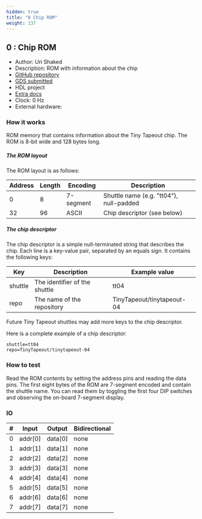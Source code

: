 ```yaml
---
hidden: true
title: "0 Chip ROM"
weight: 137
---
```


## 0 : Chip ROM

* Author: Uri Shaked
* Description: ROM with information about the chip
* [GitHub repository](https://github.com/TinyTapeout/tt-chip-rom)
* [GDS submitted](https://github.com/TinyTapeout/tt-chip-rom/actions/runs/5777250605)
* HDL project
* [Extra docs]()
* Clock: 0 Hz
* External hardware: 



### How it works

ROM memory that contains information about the Tiny Tapeout chip. The ROM is 8-bit wide and 128 bytes long.

##### The ROM layout

The ROM layout is as follows:

| Address | Length | Encoding  | Description                              |
| ------- | ------ | --------- | ---------------------------------------- |
| 0       | 8      | 7-segment | Shuttle name (e.g. "tt04"), null-padded  |
| 32      | 96     | ASCII     | Chip descriptor (see below)              |

##### The chip descriptor

The chip descriptor is a simple null-terminated string that describes the chip.
Each line is a key-value pair, separated by an equals sign. It contains the following keys:

| Key     | Description                   | Example value              |
| ------- | ----------------------------- | -------------------------- |
| shuttle | The identifier of the shuttle | tt04                       |
| repo    | The name of the repository    | TinyTapeout/tinytapeout-04 |

Future Tiny Tapeout shuttles may add more keys to the chip descriptor.

Here is a complete example of a chip descriptor:

```
shuttle=tt04
repo=TinyTapeout/tinytapeout-04
```


### How to test

Read the ROM contents by setting the address pins and reading the data pins.
The first eight bytes of the ROM are 7-segment encoded and contain the shuttle name.
You can read them by toggling the first four DIP switches and observing the on-board 7-segment display.


### IO

| # | Input        | Output       | Bidirectional      |
|---|--------------|--------------| -------------------|
| 0 | addr[0]  | data[0] | none |
| 1 | addr[1]  | data[1] | none |
| 2 | addr[2]  | data[2] | none |
| 3 | addr[3]  | data[3] | none |
| 4 | addr[4]  | data[4] | none |
| 5 | addr[5]  | data[5] | none |
| 6 | addr[6]  | data[6] | none |
| 7 | addr[7]  | data[7] | none |
